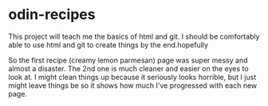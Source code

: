 # odin-recipes
This project will teach me the basics of html and git. 
I should be comfortably able to use html and git to create things by the end.hopefully

So the first recipe (creamy lemon parmesan) page was super messy and almost a disaster. The 2nd one is much cleaner and easier on the eyes to look at. 
I might clean things up because it seriously looks horrible, but I just might leave things be so it shows how much I've progressed with each new page.